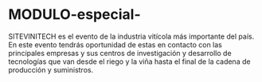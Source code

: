 # MODULO-especial-
SITEVINITECH es el evento de la industria vitícola más importante del país. En este evento tendrás oportunidad de estas en contacto con las principales empresas y sus centros de investigación y desarrollo de tecnologías que van desde el riego y la viña hasta el final de la cadena de producción y suministros.
